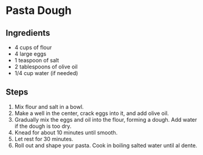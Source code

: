 
# Pasta Dough

## Ingredients
- 4 cups of flour
- 4 large eggs
- 1 teaspoon of salt
- 2 tablespoons of olive oil
- 1/4 cup water (if needed)

## Steps
1. Mix flour and salt in a bowl.
2. Make a well in the center, crack eggs into it, and add olive oil.
3. Gradually mix the eggs and oil into the flour, forming a dough. Add water if the dough is too dry.
4. Knead for about 10 minutes until smooth.
5. Let rest for 30 minutes.
6. Roll out and shape your pasta. Cook in boiling salted water until al dente.

